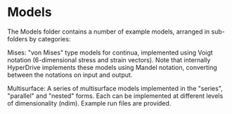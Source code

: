 # Models

The Models folder contains a number of example models, arranged in sub-folders by categories:

Mises: "von Mises" type models for continua, implemented using Voigt notation (6-dimensional stress and strain vectors). Note 
that internally HyperDrive implements these models using Mandel notation, converting between the notations on input and output. 

Multisurface: A series of multisurface models implemented in the "series", "parallel" and "nested" forms. Each can be 
implemented at different levels of dimensionality (ndim). Example run files are provided.
